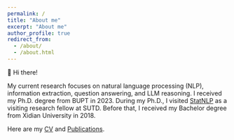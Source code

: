 ```yaml
---
permalink: /
title: "About me"
excerpt: "About me"
author_profile: true
redirect_from: 
  - /about/
  - /about.html
---
```


👋 Hi there!

My current research focuses on natural language processing (NLP), information extraction, question answering, and LLM reasoning. 
I received my Ph.D. degree from BUPT in 2023. During my Ph.D., I visited [StatNLP](https://istd.sutd.edu.sg/people/faculty/lu-wei) as a visiting research fellow at SUTD.
Before that, I received my Bachelor degree from Xidian University in 2018.

Here are my [CV](https://hanjiale.github.io/cv/) and [Publications](https://hanjiale.github.io/publications/).

<script type="text/javascript">
   function resizeMap() {
      var map = document.getElementById('mapmyvisitors');
      if (map) {
         map.style.width = '200px';
         map.style.height = '150px';
      }
   }
   window.onload = function() {
      resizeMap();
   };
</script>
<script type="text/javascript" id="mapmyvisitors" src="//mapmyvisitors.com/map.js?d=1-VHjMWjv_T_7OD7YwrBMGnwhoYkedc_-0wCnExqZIw&cl=ffffff&w=a"></script>